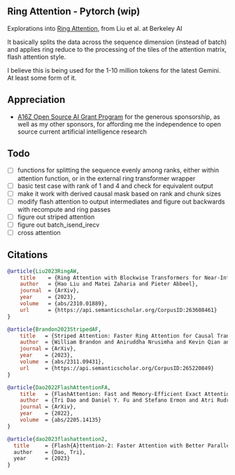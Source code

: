 ## Ring Attention - Pytorch (wip)

Explorations into <a href="https://arxiv.org/abs/2310.01889">Ring Attention</a>, from Liu et al. at Berkeley AI

It basically splits the data across the sequence dimension (instead of batch) and applies ring reduce to the processing of the tiles of the attention matrix, flash attention style.

I believe this is being used for the 1-10 million tokens for the latest Gemini. At least some form of it.

## Appreciation

- <a href="https://a16z.com/supporting-the-open-source-ai-community/">A16Z Open Source AI Grant Program</a> for the generous sponsorship, as well as my other sponsors, for affording me the independence to open source current artificial intelligence research

## Todo

- [ ] functions for splitting the sequence evenly among ranks, either within attention function, or in the external ring transformer wrapper
- [ ] basic test case with rank of 1 and 4 and check for equivalent output
- [ ] make it work with derived causal mask based on rank and chunk sizes
- [ ] modify flash attention to output intermediates and figure out backwards with recompute and ring passes
- [ ] figure out striped attention
- [ ] figure out batch_isend_irecv
- [ ] cross attention

## Citations

```bibtex
@article{Liu2023RingAW,
    title    = {Ring Attention with Blockwise Transformers for Near-Infinite Context},
    author   = {Hao Liu and Matei Zaharia and Pieter Abbeel},
    journal  = {ArXiv},
    year     = {2023},
    volume   = {abs/2310.01889},
    url      = {https://api.semanticscholar.org/CorpusID:263608461}
}
```

```bibtex
@article{Brandon2023StripedAF,
    title   = {Striped Attention: Faster Ring Attention for Causal Transformers},
    author  = {William Brandon and Aniruddha Nrusimha and Kevin Qian and Zachary Ankner and Tian Jin and Zhiye Song and Jonathan Ragan-Kelley},
    journal = {ArXiv},
    year    = {2023},
    volume  = {abs/2311.09431},
    url     = {https://api.semanticscholar.org/CorpusID:265220849}
}
```

```bibtex
@article{Dao2022FlashAttentionFA,
    title   = {FlashAttention: Fast and Memory-Efficient Exact Attention with IO-Awareness},
    author  = {Tri Dao and Daniel Y. Fu and Stefano Ermon and Atri Rudra and Christopher R'e},
    journal = {ArXiv},
    year    = {2022},
    volume  = {abs/2205.14135}
}
```

```bibtex
@article{dao2023flashattention2,
  title     = {Flash{A}ttention-2: Faster Attention with Better Parallelism and Work Partitioning,
  author    = {Dao, Tri},
  year      = {2023}
}
```

